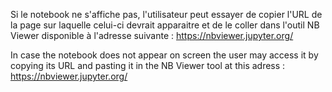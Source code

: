Si le notebook ne s'affiche pas, l'utilisateur peut essayer de copier l'URL de la page sur laquelle celui-ci devrait apparaitre
et de le coller dans l'outil NB Viewer disponible à l'adresse suivante :
https://nbviewer.jupyter.org/

In case the notebook does not appear on screen the user may access it by copying its URL and pasting it in the NB Viewer tool at this adress : 
https://nbviewer.jupyter.org/


